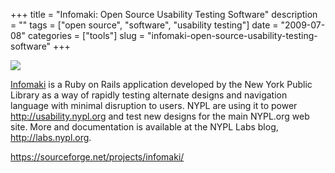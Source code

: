 +++
title = "Infomaki: Open Source Usability Testing Software"
description = ""
tags = ["open source", "software", "usability testing"]
date = "2009-07-08"
categories = ["tools"]
slug = "infomaki-open-source-usability-testing-software"
+++


<div class="tool-screenshot mb1"><a href="https://sourceforge.net/projects/infomaki/"><img id="bluga-thumbnail-2733" class="bluga-thumbnail custom" src="//konigi.com/media/bluga/
wt523002c02b677_custom.jpg"/></a></div><p><a href="https://sourceforge.net/projects/infomaki/">Infomaki</a> is a Ruby on Rails application developed by the New York Public Library as a way of rapidly testing alternate designs and navigation language with minimal disruption to users. NYPL are using it to power <a href="http://usability.nypl.org/">http://usability.nypl.org</a> and test new designs for the main NYPL.org web site. More and documentation is available at the NYPL Labs blog, <a href="http://labs.nypl.org/">http://labs.nypl.org</a>.</p>
  
<p><a href="https://sourceforge.net/projects/infomaki/">https://sourceforge.net/projects/infomaki/</a></p>
      
